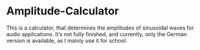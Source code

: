 # Amplitude-Calculator
This is a calculator, that determines the amplitudes of sinusoidal waves for audio applications. 
It’s not fully finished, and currently, only the German version is available, as I mainly use it for school.

